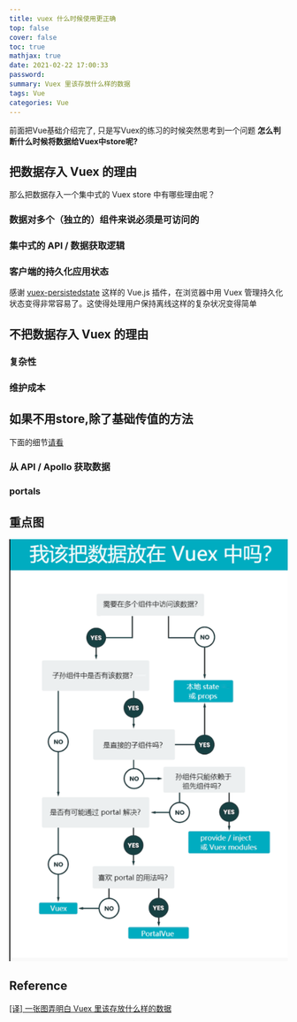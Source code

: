 ```yaml
---
title: vuex 什么时候使用更正确
top: false
cover: false
toc: true
mathjax: true
date: 2021-02-22 17:00:33
password:
summary: Vuex 里该存放什么样的数据
tags: Vue
categories: Vue
---
```


前面把Vue基础介绍完了, 只是写Vuex的练习的时候突然思考到一个问题
**怎么判断什么时候将数据给Vuex中store呢?**

##  把数据存入 Vuex 的理由

那么把数据存入一个集中式的 Vuex store 中有哪些理由呢？

###  数据对多个（独立的）组件来说必须是可访问的

### 集中式的 API / 数据获取逻辑

###  客户端的持久化应用状态

感谢 [vuex-persistedstate](https://github.com/robinvdvleuten/vuex-persistedstate) 这样的 Vue.js 插件，在浏览器中用 Vuex 管理持久化状态变得非常容易了。这使得处理用户保持离线这样的复杂状况变得简单

##  不把数据存入 Vuex 的理由

### 复杂性

### 维护成本

## 如果不用store,除了基础传值的方法

下面的细节[请看](https://juejin.cn/post/6844903840114966536#heading-11)

### 从 API / Apollo 获取数据

###  portals

## **重点图**

![](when-vuex/image-20210222180221475.png)

## Reference

[[译] 一张图弄明白 Vuex 里该存放什么样的数据](https://juejin.cn/post/6844903840114966536#heading-0)
